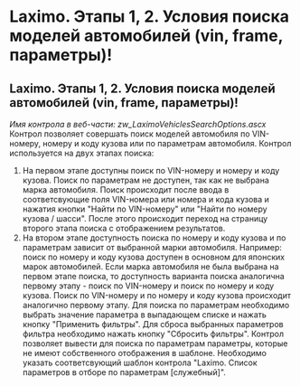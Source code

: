 ﻿---
description: 2.4.7
---
# Laximo. Этапы 1, 2. Условия поиска моделей автомобилей (vin, frame, параметры)!
## Laximo. Этапы 1, 2. Условия поиска моделей автомобилей (vin, frame, параметры)!
*Имя контрола в веб-части: zw_LaximoVehiclesSearchOptions.ascx*
Контрол позволяет совершать поиск моделей автомобиля по VIN-номеру, номеру и коду кузова или по параметрам автомобиля.
Контрол используется на двух этапах поиска:
1. На первом этапе доступны поиск по VIN-номеру и номеру и коду кузова. Поиск по параметрам не доступен, так как не выбрана марка автомобиля.
Поиск происходит после ввода в соответсвующие поля VIN-номера или номера и кода кузова и нажатия кнопки "Найти по VIN-номеру" или "Найти по номеру кузова / шасси". 
После этого происходит переход на страницу второго этапа поиска с отображением результатов. 
2. На втором этапе доступность поиска по номеру и коду кузова и по параметрам зависит от выбранной марки автомобиля.
Например: поиск по номеру и коду кузова доступен в основном для японских марок автомобилей. 
Если марка автомобиля не была выбрана на первом этапе поиска, то доступность варианта поиска аналогична первому этапу - поиск по VIN-номеру и поиск по номеру и коду кузова.
Поиск по VIN-номеру и по номеру и коду кузова происходит аналогично первому этапу.
Для поиска по параметрам необходимо выбрать значение параметра в выпадающем списке и нажать кнопку "Применить фильтры". 
Для сброса выбранных параметров фильтра необходимо нажать кнопку "Сбросить фильтры".
Контрол позволяет вывести для поиска по параметрам параметры, которые не имеют собственного отображения в шаблоне. 
Необходимо указать соответсвующий шаблон контрола "Laximo. Список параметров в отборе по параметрам [служебный]". 
